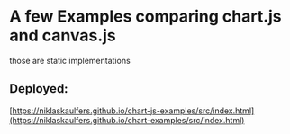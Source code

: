 # A few Examples comparing chart.js and canvas.js
those are static implementations  
## Deployed:
[https://niklaskaulfers.github.io/chart-js-examples/src/index.html](https://niklaskaulfers.github.io/chart-examples/src/index.html)

